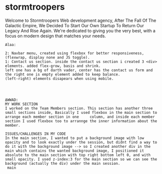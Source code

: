 # stormtroopers
Welcome to Stormtroopers Web development agency, After The Fall Of The
          Galactic Empire, We Decided To Start Our Own Startup To Return Our
          Legacy And Rise Again. We're dedicated to giving you the very best,
          with a focus on modern design that matches your needs.
          
          
          
          
    Alaa:
     
    2: Navbar menu, created using flexbox for better responsiveness, (flexwrap, display none and JS toggle).
    1: Contact us section. inside the contact us section i created 3 <div> elements. added flex-grow, basis and shrink. 
    left one has a bg of darth vader, center has the contact us form and the right one is empty element added to keep balance.
    (left-right) elements disapears when using mobile.
    
    
    
    
    ِAWWAD:
    MY WORK SECTION
    I worked on the Team Members section. This section has another three small sections inside, Basically I used flexbox in the main section to arrange each member section in one     column, and inside each member section I used flexbox too to arrannge the inner information about the member.

    ISSUES/CHALLENGES IN MY CODE
    In the main section, I wanted to put a background image with low opacity and to look exactly under the session, but didnt find a way to do it with the background image --> so I created another div in the main which contains the wanted background image, I positioned it absolute to the main section with top right bottom left 0, and with small opacity. I used z-index:3 for the main section so we can see the background (actually the div) under the main session.
     main
    
    
